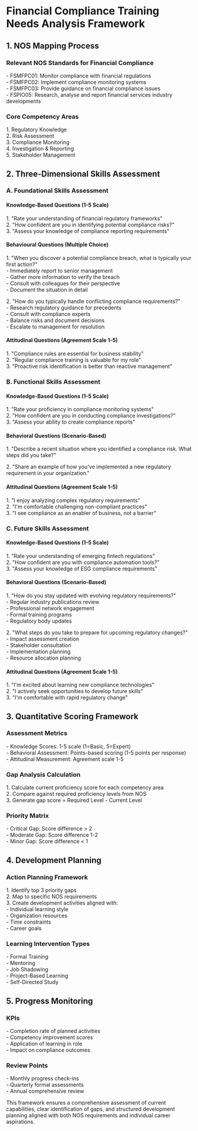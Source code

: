 # Financial Compliance Training Needs Analysis Framework

## 1\. NOS Mapping Process

### Relevant NOS Standards for Financial Compliance

\- FSMFPC01: Monitor compliance with financial regulations  
\- FSMFPC02: Implement compliance monitoring systems  
\- FSMFPC03: Provide guidance on financial compliance issues  
\- FSPIO05: Research, analyse and report financial services industry developments

### Core Competency Areas

1\. Regulatory Knowledge  
2\. Risk Assessment  
3\. Compliance Monitoring  
4\. Investigation & Reporting  
5\. Stakeholder Management

## 2\. Three-Dimensional Skills Assessment

### A. Foundational Skills Assessment

#### Knowledge-Based Questions (1-5 Scale)

1\. "Rate your understanding of financial regulatory frameworks"  
2\. "How confident are you in identifying potential compliance risks?"  
3\. "Assess your knowledge of compliance reporting requirements"

#### Behavioural Questions (Multiple Choice)

1\. "When you discover a potential compliance breach, what is typically your first action?"  
   \- Immediately report to senior management  
   \- Gather more information to verify the breach  
   \- Consult with colleagues for their perspective  
   \- Document the situation in detail

2\. "How do you typically handle conflicting compliance requirements?"  
   \- Research regulatory guidance for precedents  
   \- Consult with compliance experts  
   \- Balance risks and document decisions  
   \- Escalate to management for resolution

#### Attitudinal Questions (Agreement Scale 1-5)

1\. "Compliance rules are essential for business stability"  
2\. "Regular compliance training is valuable for my role"  
3\. "Proactive risk identification is better than reactive management"

### B. Functional Skills Assessment

#### Knowledge-Based Questions (1-5 Scale)

1\. "Rate your proficiency in compliance monitoring systems"  
2\. "How confident are you in conducting compliance investigations?"  
3\. "Assess your ability to create compliance reports"

#### Behavioral Questions (Scenario-Based)

1\. "Describe a recent situation where you identified a compliance risk. What steps did you take?"

2\. "Share an example of how you've implemented a new regulatory requirement in your organization."

#### Attitudinal Questions (Agreement Scale 1-5)

1\. "I enjoy analyzing complex regulatory requirements"  
2\. "I'm comfortable challenging non-compliant practices"  
3\. "I see compliance as an enabler of business, not a barrier"

### C. Future Skills Assessment

#### Knowledge-Based Questions (1-5 Scale)

1\. "Rate your understanding of emerging fintech regulations"  
2\. "How confident are you with compliance automation tools?"  
3\. "Assess your knowledge of ESG compliance requirements"

#### Behavioral Questions (Scenario-Based)

1\. "How do you stay updated with evolving regulatory requirements?"  
   \- Regular industry publications review  
   \- Professional network engagement  
   \- Formal training programs  
   \- Regulatory body updates

2\. "What steps do you take to prepare for upcoming regulatory changes?"  
   \- Impact assessment creation  
   \- Stakeholder consultation  
   \- Implementation planning  
   \- Resource allocation planning

#### Attitudinal Questions (Agreement Scale 1-5)

1\. "I'm excited about learning new compliance technologies"  
2\. "I actively seek opportunities to develop future skills"  
3\. "I'm comfortable with rapid regulatory change"

## 3\. Quantitative Scoring Framework

### Assessment Metrics

\- Knowledge Scores: 1-5 scale (1=Basic, 5=Expert)  
\- Behavioral Assessment: Points-based scoring (1-5 points per response)  
\- Attitudinal Measurement: Agreement scale 1-5

### Gap Analysis Calculation

1\. Calculate current proficiency score for each competency area  
2\. Compare against required proficiency levels from NOS  
3\. Generate gap score \= Required Level \- Current Level

### Priority Matrix

\- Critical Gap: Score difference \> 2  
\- Moderate Gap: Score difference 1-2  
\- Minor Gap: Score difference \< 1

## 4\. Development Planning

### Action Planning Framework

1\. Identify top 3 priority gaps  
2\. Map to specific NOS requirements  
3\. Create development activities aligned with:  
   \- Individual learning style  
   \- Organization resources  
   \- Time constraints  
   \- Career goals

### Learning Intervention Types

\- Formal Training  
\- Mentoring  
\- Job Shadowing  
\- Project-Based Learning  
\- Self-Directed Study

## 5\. Progress Monitoring

### KPIs

\- Completion rate of planned activities  
\- Competency improvement scores  
\- Application of learning in role  
\- Impact on compliance outcomes

### Review Points

\- Monthly progress check-ins  
\- Quarterly formal assessments  
\- Annual comprehensive review

This framework ensures a comprehensive assessment of current capabilities, clear identification of gaps, and structured development planning aligned with both NOS requirements and individual career aspirations.  
